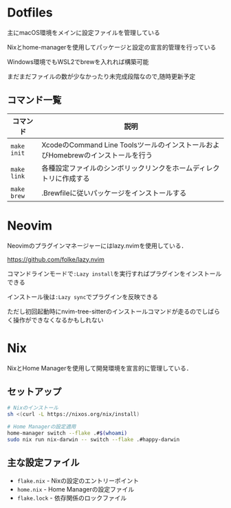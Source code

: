 # Dotfiles

主にmacOS環境をメインに設定ファイルを管理している

Nixとhome-managerを使用してパッケージと設定の宣言的管理を行っている

Windows環境でもWSL2でbrewを入れれば構築可能

まだまだファイルの数が少なかったり未完成段階なので,随時更新予定

## コマンド一覧

| コマンド    | 説明                                                                            |
| ----------- | ------------------------------------------------------------------------------- |
| `make init` | XcodeのCommand Line ToolsツールのインストールおよびHomebrewのインストールを行う |
| `make link` | 各種設定ファイルのシンボリックリンクをホームディレクトリに作成する              |
| `make brew` | .Brewfileに従いパッケージをインストールする                                     |
# Neovim

Neovimのプラグインマネージャーにはlazy.nvimを使用している．

https://github.com/folke/lazy.nvim

コマンドラインモードで`:Lazy install`を実行すればプラグインをインストールできる

インストール後は`:Lazy sync`でプラグインを反映できる

ただし初回起動時にnvim-tree-sitterのインストールコマンドが走るのでしばらく操作ができなくなるかもしれない

# Nix

NixとHome Managerを使用して開発環境を宣言的に管理している．

## セットアップ

```bash
# Nixのインストール
sh <(curl -L https://nixos.org/nix/install)

# Home Managerの設定適用
home-manager switch --flake .#$(whoami)
sudo nix run nix-darwin -- switch --flake .#happy-darwin

```

## 主な設定ファイル

- `flake.nix` - Nixの設定のエントリーポイント
- `home.nix` - Home Managerの設定ファイル
- `flake.lock` - 依存関係のロックファイル
